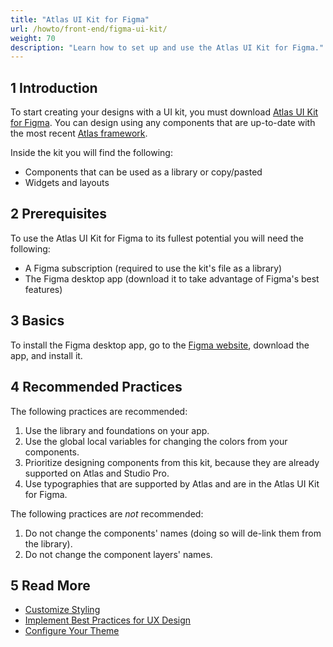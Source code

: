 ```yaml
---
title: "Atlas UI Kit for Figma"
url: /howto/front-end/figma-ui-kit/
weight: 70
description: "Learn how to set up and use the Atlas UI Kit for Figma."
---
```


## 1 Introduction

To start creating your designs with a UI kit, you must download [Atlas UI Kit for Figma](https://www.figma.com/community/file/1291681319513425134). You can design using any components that are up-to-date with the most recent [Atlas framework](https://atlasdesignsystem.mendixcloud.com/p/dashboard).

Inside the kit you will find the following:

* Components that can be used as a library or copy/pasted 
* Widgets and layouts 

## 2 Prerequisites 

To use the Atlas UI Kit for Figma to its fullest potential you will need the following:

* A Figma subscription (required to use the kit's file as a library)
* The Figma desktop app (download it to take advantage of Figma's best features)

## 3 Basics

To install the Figma desktop app, go to the [Figma website](https://www.figma.com/), download the app, and install it.

## 4 Recommended Practices

The following practices are recommended:

1. Use the library and foundations on your app.  
1. Use the global local variables for changing the colors from your components.
1. Prioritize designing components from this kit, because they are already supported on Atlas and Studio Pro.
1. Use typographies that are supported by Atlas and are in the Atlas UI Kit for Figma.

The following practices are *not* recommended:

1. Do not change the components' names (doing so will de-link them from the library).
1. Do not change the component layers' names.

## 5 Read More

* [Customize Styling](/howto/front-end/customize-styling-new/)
* [Implement Best Practices for UX Design](/howto/front-end/ux-best-practices/)
* [Configure Your Theme](/howto/front-end/configuring-your-theme/)
